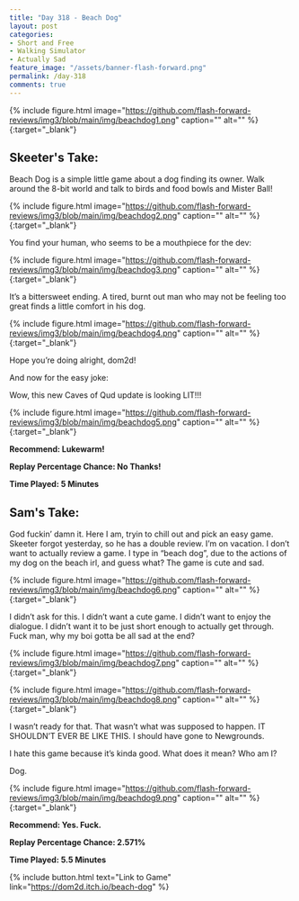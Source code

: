 ```yaml
---
title: "Day 318 - Beach Dog"
layout: post
categories:
- Short and Free
- Walking Simulator
- Actually Sad
feature_image: "/assets/banner-flash-forward.png"
permalink: /day-318
comments: true
---
```


{% include figure.html image="https://github.com/flash-forward-reviews/img3/blob/main/img/beachdog1.png" caption="" alt="" %}{:target="_blank"}
 
## Skeeter's Take:

Beach Dog is a simple little game about a dog finding its owner. Walk around the 8-bit world and talk to birds and food bowls and Mister Ball!

{% include figure.html image="https://github.com/flash-forward-reviews/img3/blob/main/img/beachdog2.png" caption="" alt="" %}{:target="_blank"}

You find your human, who seems to be a mouthpiece for the dev: 

{% include figure.html image="https://github.com/flash-forward-reviews/img3/blob/main/img/beachdog3.png" caption="" alt="" %}{:target="_blank"}

It’s a bittersweet ending. A tired, burnt out man who may not be feeling too great finds a little comfort in his dog. 

{% include figure.html image="https://github.com/flash-forward-reviews/img3/blob/main/img/beachdog4.png" caption="" alt="" %}{:target="_blank"}

Hope you’re doing alright, dom2d!

And now for the easy joke: 

Wow, this new Caves of Qud update is looking LIT!!!

{% include figure.html image="https://github.com/flash-forward-reviews/img3/blob/main/img/beachdog5.png" caption="" alt="" %}{:target="_blank"}

**Recommend: Lukewarm!**

**Replay Percentage Chance: No Thanks!**

**Time Played: 5 Minutes**

## Sam's Take:

God fuckin’ damn it. Here I am, tryin to chill out and pick an easy game. Skeeter forgot yesterday, so he has a double review. I’m on vacation. I don’t want to actually review a game. I type in “beach dog”, due to the actions of my dog on the beach irl, and guess what? The game is cute and sad.

{% include figure.html image="https://github.com/flash-forward-reviews/img3/blob/main/img/beachdog6.png" caption="" alt="" %}{:target="_blank"}

I didn’t ask for this. I didn’t want a cute game. I didn’t want to enjoy the dialogue. I didn’t want it to be just short enough to actually get through. Fuck man, why my boi gotta be all sad at the end?

{% include figure.html image="https://github.com/flash-forward-reviews/img3/blob/main/img/beachdog7.png" caption="" alt="" %}{:target="_blank"}

{% include figure.html image="https://github.com/flash-forward-reviews/img3/blob/main/img/beachdog8.png" caption="" alt="" %}{:target="_blank"}

I wasn’t ready for that. That wasn’t what was supposed to happen. IT SHOULDN’T EVER BE LIKE THIS. I should have gone to Newgrounds.

I hate this game because it’s kinda good. What does it mean? Who am I?

Dog.

{% include figure.html image="https://github.com/flash-forward-reviews/img3/blob/main/img/beachdog9.png" caption="" alt="" %}{:target="_blank"}

**Recommend: Yes. Fuck.**

**Replay Percentage Chance: 2.571%**

**Time Played: 5.5 Minutes**

{% include button.html text="Link to Game" link="https://dom2d.itch.io/beach-dog" %}